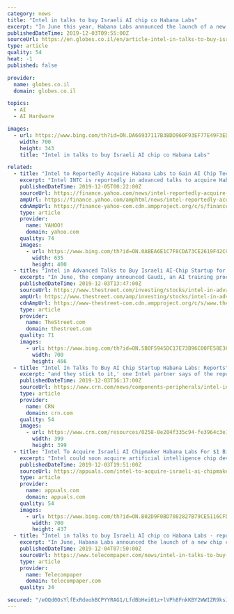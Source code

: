 ```yaml
---
category: news
title: "Intel in talks to buy Israeli AI chip co Habana Labs"
excerpt: "In June this year, Habana Labs announced the launch of a new chip called Gaudi. Gaudi is an AI Training Processor for data centers, which the company says will deliver an increase in throughput of up to four times over systems built with equivalent number GPUs. The Gaudi chip joins the company's Goya AI Inference Processor launched a year ago."
publishedDateTime: 2019-12-03T09:55:00Z
sourceUrl: https://en.globes.co.il/en/article-intel-in-talks-to-buy-israeli-chip-co-habana-labs-1001309508
type: article
quality: 54
heat: -1
published: false

provider:
  name: globes.co.il
  domain: globes.co.il

topics:
  - AI
  - AI Hardware

images:
  - url: https://www.bing.com/th?id=ON.DA66937117B3BDD960F93EF77E49F3ED
    width: 700
    height: 343
    title: "Intel in talks to buy Israeli AI chip co Habana Labs"

related:
  - title: "Intel to Reportedly Acquire Habana Labs to Gain AI Chip Tech"
    excerpt: "Intel INTC is reportedly in advanced talks to acquire Habana Labs, a Tel Aviv, Israel-based fabless semiconductor company that specializes in AI chip development. Per Calcalist, an Israeli daily, “one person familiar with the matter” revealed that the deal is valued for approximately $1-$2 billion. Following the news, shares of Intel were ..."
    publishedDateTime: 2019-12-05T00:22:00Z
    sourceUrl: https://finance.yahoo.com/news/intel-reportedly-acquire-habana-labs-144102922.html
    ampUrl: https://finance.yahoo.com/amphtml/news/intel-reportedly-acquire-habana-labs-144102922.html
    cdnAmpUrl: https://finance-yahoo-com.cdn.ampproject.org/c/s/finance.yahoo.com/amphtml/news/intel-reportedly-acquire-habana-labs-144102922.html
    type: article
    provider:
      name: YAHOO!
      domain: yahoo.com
    quality: 74
    images:
      - url: https://www.bing.com/th?id=ON.0ABEA6E1C7F8CDA73CE2619F42CCCEB1
        width: 635
        height: 400
  - title: "Intel in Advanced Talks to Buy Israeli AI-Chip Startup for $1B to $2B: Report"
    excerpt: "In June, the company announced Gaudi, an AI training processor, which the company said \"will deliver an increase in ... Calif., parent develops many of its key chips."
    publishedDateTime: 2019-12-03T13:47:00Z
    sourceUrl: https://www.thestreet.com/investing/stocks/intel-in-advanced-talks-to-buy-israeli-start-up-for-1-2-billion-15187882
    ampUrl: https://www.thestreet.com/amp/investing/stocks/intel-in-advanced-talks-to-buy-israeli-start-up-for-1-2-billion-15187882
    cdnAmpUrl: https://www-thestreet-com.cdn.ampproject.org/c/s/www.thestreet.com/amp/investing/stocks/intel-in-advanced-talks-to-buy-israeli-start-up-for-1-2-billion-15187882
    type: article
    provider:
      name: TheStreet.com
      domain: thestreet.com
    quality: 71
    images:
      - url: https://www.bing.com/th?id=ON.5B0F5945DC17E73B96C00FE58E36D8C9
        width: 700
        height: 466
  - title: "Intel In Talks To Buy AI Chip Startup Habana Labs: Reports"
    excerpt: "and they stick to it,' one Intel partner says of the report that Intel wants to expand its AI portfolio with another acquisition. By Dylan Martin December 03, 2019, 11:04 AM EST Intel is reportedly in advanced talks to acquire Habana Labs, an Israeli artificial intelligence chip startup that has previously raised funding from the semiconductor ..."
    publishedDateTime: 2019-12-03T16:17:00Z
    sourceUrl: https://www.crn.com/news/components-peripherals/intel-in-talks-to-buy-ai-chip-startup-habana-labs-reports
    type: article
    provider:
      name: CRN
      domain: crn.com
    quality: 54
    images:
      - url: https://www.crn.com/resources/0258-0e204f335c94-fe3964c3e127-1000/ai-400.jpg
        width: 399
        height: 399
  - title: "Intel To Acquire Israeli AI Chipmaker Habana Labs For $1 Billion?"
    excerpt: "Intel could soon acquire artificial intelligence chip developer Habana Labs Ltd. Although yet to corroborated by either Intel Corporation or Habana Labs Ltd., the acquisition deal appears to be in advanced stages of negotiation. If the acquisition goes through, Intel is expected to pay about a billion dollars for the AI chip designer."
    publishedDateTime: 2019-12-03T19:51:00Z
    sourceUrl: https://appuals.com/intel-to-acquire-israeli-ai-chipmaker-habana-labs-for-1-billion/
    type: article
    provider:
      name: appuals.com
      domain: appuals.com
    quality: 54
    images:
      - url: https://www.bing.com/th?id=ON.B02D9F0BD7082827B79CE5116CFDFFFE
        width: 700
        height: 437
  - title: "Intel in talks to buy Israeli AI chip co Habana Labs - report"
    excerpt: "In June, Habana Labs announced the launch of a new chip called Gaudi. Gaudi is an AI Training Processor for data centres, which the company says will deliver an increase in throughput of up to four times over systems built with equivalent number GPUs."
    publishedDateTime: 2019-12-04T07:50:00Z
    sourceUrl: https://www.telecompaper.com/news/intel-in-talks-to-buy-israeli-ai-chip-co-habana-labs-report--1318543
    type: article
    provider:
      name: Telecompaper
      domain: telecompaper.com
    quality: 34

secured: "/eOQd0OsYlfExRdeohBCPYYRAG1/LfdBbHei01z+lVPh8FnkKBY2WWIZR9ksJ/XGjGSBS6tx/5ZM9Cs5z/DWoFm8HxMQtMJFXPCFgRHkBxbNPSr5txSfyTb/2y/iEpmng8oLF0Ta1UT3igJRWwQQWKJwioe7qbLLgNNEh+4JHe8TNF3ahssca23Da/RDhIQuudmw7mGtuaS0eOLePWjWnFIM8iqb7QsDl55VW19CXAfdNh6DdLHPfHGZoa4zbRTioAtnz6cLRjbRqvXYAztunw==;rUS3U4HnQ82xhbErCtz1BQ=="
---
```


